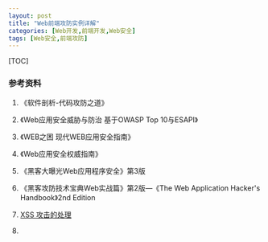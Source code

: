 ```yaml
---
layout: post
title: "Web前端攻防实例详解"
categories: [Web开发,前端开发,Web安全]
tags: [Web安全,前端攻防]
---
```


[TOC]

### 参考资料

1. 《软件剖析-代码攻防之道》

2. 《Web应用安全威胁与防治 基于OWASP Top 10与ESAPI》

3. 《WEB之困 现代WEB应用安全指南》

4. 《Web应用安全权威指南》

5. 《黑客大曝光Web应用程序安全》第3版

6. 《黑客攻防技术宝典Web实战篇》第2版—《The Web Application Hacker's Handbook》2nd Edition

7. [XSS 攻击的处理](https://blog.alswl.com/2017/05/xss/)

8. ​

   ​

